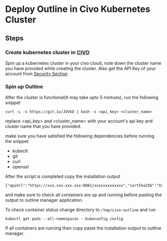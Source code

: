 # Deploy Outline in Civo Kubernetes Cluster 

## Steps

### Create kubernetes cluster in [CIVO](https://www.civo.com)
Spin up a kubernetes cluster in your civo cloud, note down the cluster name you have provided while creating the cluster. Also get the API Key of your account from [Security Section](https://www.civo.com/account/security)

### Spin up Outline
After the cluster is functional(it may take upto 5 mintues), run the following snippet

```
curl -L -s https://git.io/JUVkD | bash -s <api_key> <cluster_name>
```

replace <api_key> and <cluster_name> with your account's api key and cluster name that you have provided.

make sure you have satisfied the following dependencies before running the snippet:

* kubectl
* git
* curl
* openssl

After the script is completed copy the installation output 

```
{"apiUrl":"https://xxx.xxx.xxx.xxx:8081/xxxxxxxxxxxxx","certSha256":"XXXXXXXXXXXXXXXXXXXXXXXXXXXXXXXXXXXXXXXXXXXXXXXXXXXXXX"}
```

and make sure to check all containers are up and running before pasting the output to outline manager application.

To check container status change directory to `/tmp/civo-outline` and run 

`kubectl get pods --all-namespaces --kubeconfig config`

If all containers are running then copy paste the installation output to outline manager.
